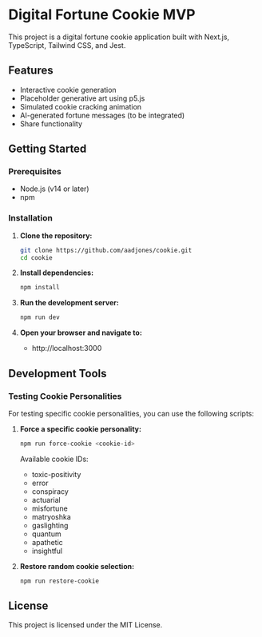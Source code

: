 # Digital Fortune Cookie MVP

This project is a digital fortune cookie application built with Next.js, TypeScript, Tailwind CSS, and Jest.

## Features

- Interactive cookie generation
- Placeholder generative art using p5.js
- Simulated cookie cracking animation
- AI-generated fortune messages (to be integrated)
- Share functionality

## Getting Started

### Prerequisites

- Node.js (v14 or later)
- npm

### Installation

1. **Clone the repository:**

   ```bash
   git clone https://github.com/aadjones/cookie.git
   cd cookie
   ```

2. **Install dependencies:**

   ```bash
   npm install

   ```

3. **Run the development server:**

   ```bash
   npm run dev
   ```

4. **Open your browser and navigate to:**
   - http://localhost:3000

## Development Tools

### Testing Cookie Personalities

For testing specific cookie personalities, you can use the following scripts:

1. **Force a specific cookie personality:**

   ```bash
   npm run force-cookie <cookie-id>
   ```

   Available cookie IDs:
   - toxic-positivity
   - error
   - conspiracy
   - actuarial
   - misfortune
   - matryoshka
   - gaslighting
   - quantum
   - apathetic
   - insightful

2. **Restore random cookie selection:**

   ```bash
   npm run restore-cookie
   ```

## License

This project is licensed under the MIT License.
